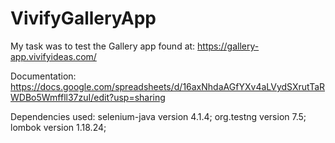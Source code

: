 # VivifyGalleryApp
My task was to test the Gallery app found at: https://gallery-app.vivifyideas.com/

Documentation: https://docs.google.com/spreadsheets/d/16axNhdaAGfYXv4aLVydSXrutTaRWDBo5Wmffll37zuI/edit?usp=sharing 

Dependencies used: selenium-java version 4.1.4; org.testng version 7.5; lombok version 1.18.24;
